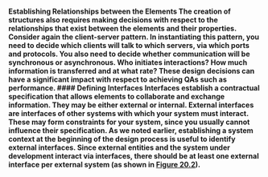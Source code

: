 #### Establishing Relationships between the Elements The creation of structures also requires making decisions with respect to the relationships that exist between the elements and their properties. Consider again the client-server pattern. In instantiating this pattern, you need to decide which clients will talk to which servers, via which ports and protocols. You also need to decide whether communication will be synchronous or asynchronous. Who initiates interactions? How much information is transferred and at what rate? These design decisions can have a significant impact with respect to achieving QAs such as performance. #### Defining Interfaces Interfaces establish a contractual specification that allows elements to collaborate and exchange information. They may be either external or internal. External interfaces are interfaces of other systems with which your system must interact. These may form constraints for your system, since you usually cannot influence their specification. As we noted earlier, establishing a system context at the beginning of the design process is useful to identify external interfaces. Since external entities and the system under development interact via interfaces, there should be at least one external interface per external system (as shown in [Figure 20.2](ch20.xhtml#ch20fig02)).